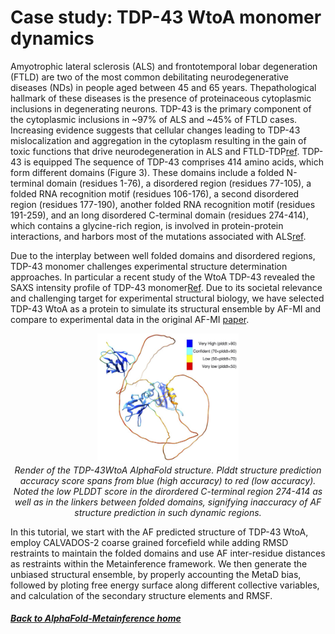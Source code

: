 # Case study: TDP-43 WtoA monomer dynamics

Amyotrophic lateral sclerosis (ALS) and frontotemporal lobar degeneration (FTLD) are two of the most common debilitating neurodegenerative diseases (NDs) in people aged between 45 and 65 years. Thepathological hallmark of these diseases is the presence of proteinaceous cytoplasmic inclusions in degenerating neurons. TDP-43 is the primary component of the cytoplasmic inclusions in ~97$\%$ of ALS and ~45$\%$ of FTLD cases. Increasing evidence suggests that cellular changes leading to TDP-43 mislocalization and aggregation in the cytoplasm resulting in the gain of toxic functions that drive neurodegeneration in ALS and FTLD-TDP[ref](https://doi.org/10.1038/s41593-023-01341-4). TDP-43 is equipped The sequence of TDP-43 comprises 414 amino acids, which form different domains (Figure 3). These domains include a folded N-terminal domain (residues 1-76), a disordered region (residues 77-105), a folded RNA recognition motif (residues 106-176), a second disordered region (residues 177-190), another folded RNA recognition motif (residues 191-259), and an long disordered C-terminal domain (residues 274-414), which contains a glycine-rich region, is involved in protein-protein interactions, and harbors most of the mutations associated with ALS[ref](https://pubmed.ncbi.nlm.nih.gov/33177049/). 

Due to the interplay between well folded domains and disordered regions, TDP-43 monomer challenges experimental structure determination approaches. In particular a recent study of the WtoA TDP-43 revealed the SAXS intensity profile of TDP-43 monomer[Ref](https://www.cell.com/iscience/fulltext/S2589-0042(20)30344-8?_returnURL=https%3A%2F%2Flinkinghub.elsevier.com%2Fretrieve%2Fpii%2FS2589004220303448%3Fshowall%3Dtrue). Due to its societal relevance and challenging target for experimental structural biology, we have selected TDP-43 WtoA as a protein to simulate its structural ensemble by AF-MI and compare to experimental data in the original AF-MI [paper](https://www.biorxiv.org/content/10.1101/2023.01.19.524720v1.full).


<p align="center">
  <img src="https://github.com/vendruscolo-lab/AlphaFold-MetaInference-Tutorial/blob/main/images/TDP-43WtoA.jpg?raw=true" alt="Alt text" width="45%">
  <br>
  <em>Render of the TDP-43WtoA AlphaFold structure. Plddt structure prediction accuracy score spans from blue (high accuracy) to red (low accuracy). Noted the low PLDDT score in the dirordered C-terminal region 274-414 as well as in the linkers between folded domains, signifying inaccuracy of AF structure prediction in such dynamic regions. </em>
</p>

In this tutorial, we start with the AF predicted structure of TDP-43 WtoA, employ CALVADOS-2 coarse grained forcefield while adding RMSD restraints to maintain the folded domains and use AF inter-residue distances as restraints within the Metainference framework. We then generate the unbiased structural ensemble, by properly accounting the MetaD bias, followed by ploting free energy surface along different collective variables, and calculation of the secondary structure elements and RMSF.  



##### [Back to AlphaFold-Metainference home](NAVIGATION.md)
